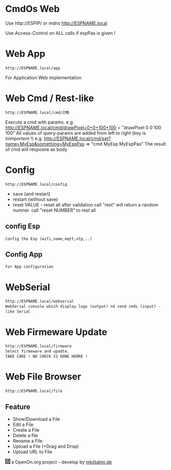 
# CmdOs Web 

Use http://ESPIP/ or mdns http://ESPNAME.local

Use Access-Control on ALL calls if espPas is given !

# Web App
	http://ESPNAME.local/app
For Application Web implementation	
	
# Web Cmd / Rest-like
	http://ESPNAME.local/cmd/CMD
Execute a cmd with params. 
	e.g. http://ESPNAME.local/cmd/drawPixel+0+0+100+100 = "drawPixel 0 0 100 100"
All values of query-params are added from left to right (key is inimportent !)
	e.g. http://ESPNAME.local/cmd/set?name=MyEsp&something=MyEspPas => "cmd MyEsp MyEspPas"
The result of cmd will resposne as body	 	
		
# Config
	http://ESPNAME.local/config	
- save (and restart)
- restart (without save)	
- reset VALUE - reset all after validation 
call "rest" will return a random numner. call "reset NUMBER" to rest all


## config Esp
	Config the Esp (wifi,name,mqtt,ntp,..)
## Config App
	For App configuration 

# WebSerial
	http://ESPNAME.local/webserial
	WebSerial console which display logs (output) nd send cmds (input) - like Serial 
	
# Web Firmeware Update
	http://ESPNAME.local/firmware
	Select firmeware and upadte. 
	TAKE CARE ! NO CHECK IS DONE HERRE !

# Web File Browser 
	http://ESPNAME.local/file
	
## Feature
- Show/Download a File
- Edit a File
- Create a File
- Delete a file
- Rename a File
- Upload a File (+Drag and Drop)
- Upload URL to File 

![LOGO](images/CmdOS_logo.gif) a OpenOn.org project - develop by mk@almi.de 